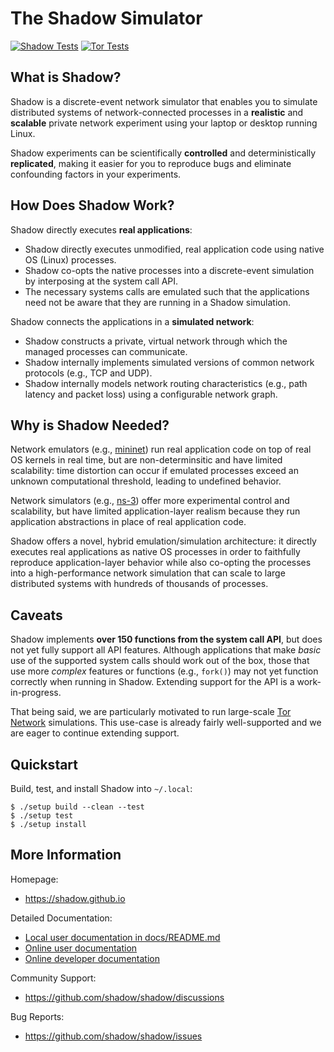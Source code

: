 # The Shadow Simulator

[![Shadow Tests](https://github.com/shadow/shadow/actions/workflows/run_tests.yml/badge.svg?branch=dev&event=push)](https://github.com/shadow/shadow/actions/workflows/run_tests.yml?query=branch:dev+event:push)
[![Tor Tests](https://github.com/shadow/shadow/actions/workflows/run_tor.yml/badge.svg?branch=dev&event=push)](https://github.com/shadow/shadow/actions/workflows/run_tor.yml?query=branch:dev+event:push)

## What is Shadow?

Shadow is a discrete-event network simulator that enables you to simulate
distributed systems of network-connected processes in a **realistic** and
**scalable** private network experiment using your laptop or desktop running
Linux.

Shadow experiments can be scientifically **controlled** and deterministically
**replicated**, making it easier for you to reproduce bugs and eliminate
confounding factors in your experiments.

## How Does Shadow Work?

Shadow directly executes **real applications**:

- Shadow directly executes unmodified, real application code using native OS
  (Linux) processes.
- Shadow co-opts the native processes into a discrete-event simulation by
  interposing at the system call API.
- The necessary systems calls are emulated such that the applications need not
  be aware that they are running in a Shadow simulation.

Shadow connects the applications in a **simulated network**:

- Shadow constructs a private, virtual network through which the managed
  processes can communicate.
- Shadow internally implements simulated versions of common network protocols
  (e.g., TCP and UDP).
- Shadow internally models network routing characteristics (e.g., path latency
  and packet loss) using a configurable network graph.

## Why is Shadow Needed?

Network emulators (e.g., [mininet](http://mininet.org)) run real application
code on top of real OS kernels in real time, but are non-determinsitic and have
limited scalability: time distortion can occur if emulated processes exceed an
unknown computational threshold, leading to undefined behavior.

Network simulators (e.g., [ns-3](https://www.nsnam.org)) offer more experimental
control and scalability, but have limited application-layer realism because they
run application abstractions in place of real application code.

Shadow offers a novel, hybrid emulation/simulation architecture: it directly
executes real applications as native OS processes in order to faithfully
reproduce application-layer behavior while also co-opting the processes into a
high-performance network simulation that can scale to large distributed systems
with hundreds of thousands of processes.

## Caveats

Shadow implements **over 150 functions from the system call API**, but does not
yet fully support all API features. Although applications that make _basic_ use
of the supported system calls should work out of the box, those that use more
_complex_ features or functions (e.g., `fork()`) may not yet function correctly
when running in Shadow. Extending support for the API is a work-in-progress.

That being said, we are particularly motivated to run large-scale [Tor
Network](https://www.torproject.org) simulations. This use-case is already
fairly well-supported and we are eager to continue extending support.

## Quickstart

Build, test, and install Shadow into `~/.local`:
```
$ ./setup build --clean --test
$ ./setup test
$ ./setup install
```

## More Information

Homepage:
  + https://shadow.github.io

Detailed Documentation:
  + [Local user documentation in docs/README.md](docs/README.md)
  + [Online user documentation](https://shadow.github.io/docs/guide)
  + [Online developer documentation](https://shadow.github.io/docs/rust)

Community Support:
  + https://github.com/shadow/shadow/discussions

Bug Reports:
  + https://github.com/shadow/shadow/issues
